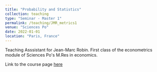 ```yaml
---
title: "Probability and Statistics"
collection: teaching
type: "Seminar - Master 1"
permalink: /teaching/JMR_metrics1
venue: "Sciences Po"
date: 2022-01-01
location: "Paris, France"
---
```


Teaching Asssistant for Jean-Marc Robin. First class of the econometrics module of Sciences Po's M.Res in economics.

Link to the course page [here](https://sites.google.com/site/jmarcrobin/teaching/probability-and-statistics-econometrics-1-master-in-economics-1st-year?authuser=0)

